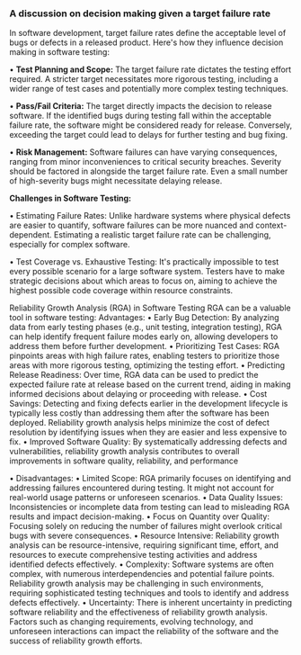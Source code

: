 ### A discussion on decision making given a target failure rate
In software development, target failure rates define the acceptable level of bugs or defects in a released product. Here's how they influence decision making in software testing:

•	**Test Planning and Scope:** The target failure rate dictates the testing effort required. A stricter target necessitates more rigorous testing, including a wider range of test cases and potentially more complex testing techniques.

•	**Pass/Fail Criteria:** The target directly impacts the decision to release software. If the identified bugs during testing fall within the acceptable failure rate, the software might be considered ready for release. Conversely, exceeding the target could lead to delays for further testing and bug fixing.

•	**Risk Management:** Software failures can have varying consequences, ranging from minor inconveniences to critical security breaches. Severity should be factored in alongside the target failure rate. Even a small number of high-severity bugs might necessitate delaying release.

**Challenges in Software Testing:**

•	Estimating Failure Rates: Unlike hardware systems where physical defects are easier to quantify, software failures can be more nuanced and context-dependent. Estimating a realistic target failure rate can be challenging, especially for complex software.

•	Test Coverage vs. Exhaustive Testing: It's practically impossible to test every possible scenario for a large software system. Testers have to make strategic decisions about which areas to focus on, aiming to achieve the highest possible code coverage within resource constraints.

Reliability Growth Analysis (RGA) in Software Testing
RGA can be a valuable tool in software testing:
Advantages:
•	Early Bug Detection: By analyzing data from early testing phases (e.g., unit testing, integration testing), RGA can help identify frequent failure modes early on, allowing developers to address them before further development.
•	Prioritizing Test Cases: RGA pinpoints areas with high failure rates, enabling testers to prioritize those areas with more rigorous testing, optimizing the testing effort.
•	Predicting Release Readiness: Over time, RGA data can be used to predict the expected failure rate at release based on the current trend, aiding in making informed decisions about delaying or proceeding with release.
•	Cost Savings: Detecting and fixing defects earlier in the development lifecycle is typically less costly than addressing them after the software has been deployed. Reliability growth analysis helps minimize the cost of defect resolution by identifying issues when they are easier and less expensive to fix.
•	Improved Software Quality: By systematically addressing defects and vulnerabilities, reliability growth analysis contributes to overall improvements in software quality, reliability, and performance

•	Disadvantages:
•	Limited Scope: RGA primarily focuses on identifying and addressing failures encountered during testing. It might not account for real-world usage patterns or unforeseen scenarios.
•	Data Quality Issues: Inconsistencies or incomplete data from testing can lead to misleading RGA results and impact decision-making.
•	Focus on Quantity over Quality: Focusing solely on reducing the number of failures might overlook critical bugs with severe consequences.
•	Resource Intensive: Reliability growth analysis can be resource-intensive, requiring significant time, effort, and resources to execute comprehensive testing activities and address identified defects effectively.
•	Complexity: Software systems are often complex, with numerous interdependencies and potential failure points. Reliability growth analysis may be challenging in such environments, requiring sophisticated testing techniques and tools to identify and address defects effectively.
•	Uncertainty: There is inherent uncertainty in predicting software reliability and the effectiveness of reliability growth analysis. Factors such as changing requirements, evolving technology, and unforeseen interactions can impact the reliability of the software and the success of reliability growth efforts.

